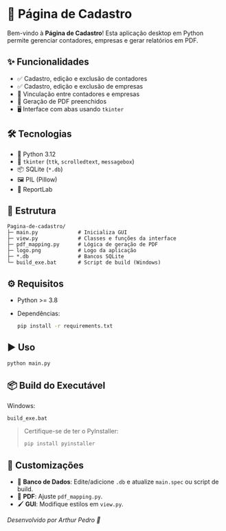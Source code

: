 # 🚀 Página de Cadastro

Bem-vindo à **Página de Cadastro**! Esta aplicação desktop em Python permite gerenciar contadores, empresas e gerar relatórios em PDF.

## ✨ Funcionalidades

* ✅ Cadastro, edição e exclusão de contadores
* ✅ Cadastro, edição e exclusão de empresas
* 🔗 Vinculação entre contadores e empresas
* 📄 Geração de PDF preenchidos
* 🖥️ Interface com abas usando `tkinter`

## 🛠️ Tecnologias

* 🐍 Python 3.12
* 🎨 `tkinter` (`ttk`, `scrolledtext`, `messagebox`)
* 📦 SQLite (`*.db`)
* 🖼️ PIL (Pillow)
* 📑 ReportLab

## 📂 Estrutura

```
Pagina-de-cadastro/
├─ main.py             # Inicializa GUI
├─ view.py             # Classes e funções da interface
├─ pdf_mapping.py      # Lógica de geração de PDF
├─ logo.png            # Logo da aplicação
├─ *.db                # Bancos SQLite
└─ build_exe.bat       # Script de build (Windows)
```

## ⚙️ Requisitos

* Python >= 3.8
* Dependências:

  ```bash
  pip install -r requirements.txt
  ```

## ▶️ Uso

```bash
python main.py
```

## 📦 Build do Executável

Windows:

```bat
build_exe.bat
```

> Certifique-se de ter o PyInstaller:
>
> ```bash
> pip install pyinstaller
> ```

## 🎨 Customizações

* 🎯 **Banco de Dados**: Edite/adicione `.db` e atualize `main.spec` ou script de build.
* 📑 **PDF**: Ajuste `pdf_mapping.py`.
* 🖌️ **GUI**: Modifique estilos em `view.py`.

*Desenvolvido por Arthur Pedro 🌟*
